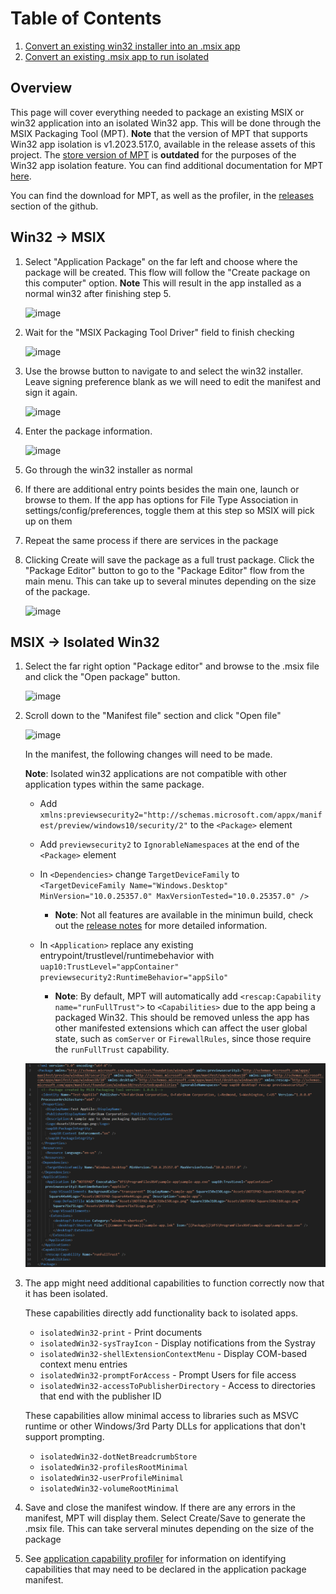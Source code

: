 # Table of Contents
1. [Convert an existing win32 installer into an .msix app](#Win32-->-msix)
2. [Convert an existing .msix app to run isolated](#MSIX-->-Isolated-Win32)

## Overview

This page will cover everything needed to package an existing MSIX or win32 application into
an isolated Win32 app. This will be done through the MSIX Packaging Tool (MPT). **Note** that the
version of MPT that supports Win32 app isolation is v1.2023.517.0, available in the release assets
of this project. The [store version of MPT](https://learn.microsoft.com/en-us/windows/msix/packaging-tool/tool-overview) 
is **outdated** for the purposes of the Win32 app isolation feature. You can find additional 
documentation for MPT [here](https://learn.microsoft.com/en-us/windows/msix/packaging-tool/tool-overview).

You can find the download for MPT, as well as the profiler, in the [releases](https://github.com/microsoft/win32-app-isolation/releases) section of the github.

## Win32 -> MSIX

1. Select "Application Package" on the far left and choose where the package will be created.
This flow will follow the "Create package on this computer" option. **Note** This will result 
in the app installed as a normal win32 after finishing step 5.

    ![image](images/01-packaging-main-menu.png)

2. Wait for the "MSIX Packaging Tool Driver" field to finish checking

    ![image](images/02-packaging-prepare.png)

3. Use the browse button to navigate to and select the win32 installer. Leave signing preference
blank as we will need to edit the manifest and sign it again.

    ![image](images/03-packaging-installer.png)

4. Enter the package information.

    ![image](images/04-packaging-package-info.png)

5. Go through the win32 installer as normal

6. If there are additional entry points besides the main one, launch or browse to them. If the app
has options for File Type Association in settings/config/preferences, toggle them at this step so
MSIX will pick up on them

7. Repeat the same process if there are services in the package

8. Clicking Create will save the package as a full trust package. Click the "Package Editor" button
to go to the "Package Editor" flow from the main menu. This can take up to several minutes depending
on the size of the package.

    ![image](images/05-packaging-create-package.png)

## MSIX -> Isolated Win32

1. Select the far right option "Package editor" and browse to the .msix file and click the
"Open package" button.

    ![image](images/01-packaging-main-menu.png)

2. Scroll down to the "Manifest file" section and click "Open file"

    ![image](images/10-packaging-package-editor.png)

    In the manifest, the following changes will need to be made.

    **Note**: Isolated win32 applications are not compatible with other application types within the same package.

    * Add `xmlns:previewsecurity2="http://schemas.microsoft.com/appx/manifest/preview/windows10/security/2"`
    to the `<Package>` element

    * Add `previewsecurity2` to `IgnorableNamespaces` at the end of the `<Package>` element

    * In `<Dependencies>` change `TargetDeviceFamily` to
    `<TargetDeviceFamily Name="Windows.Desktop" MinVersion="10.0.25357.0" MaxVersionTested="10.0.25357.0" />`

        * **Note**: Not all features are available in the minimun build, check out the [release notes](../../relnotes/windows-release-notes.md) for more detailed information.

    * In `<Application>` replace any existing entrypoint/trustlevel/runtimebehavior with
    `uap10:TrustLevel="appContainer" previewsecurity2:RuntimeBehavior="appSilo"`

        * **Note**: By default, MPT will automatically add `<rescap:Capability name="runFullTrust">` to
        `<Capabilities>` due to the app being a packaged Win32. This should be removed unless
        the app has other manifested extensions which can affect the user global state, such as
        `comServer` or `FirewallRules`, since those require the `runFullTrust` capability.

    ![image](images/11-packaging-manifest.png)

3. The app might need additional capabilities to function correctly now that it has been isolated.

    These capabilities directly add functionality back to isolated apps.

    * `isolatedWin32-print` - Print documents
    * `isolatedWin32-sysTrayIcon` - Display notifications from the Systray
    * `isolatedWin32-shellExtensionContextMenu` - Display COM-based context menu entries
    * `isolatedWin32-promptForAccess` - Prompt Users for file access
    * `isolatedWin32-accessToPublisherDirectory` - Access to directories that end with the publisher ID

    These capabilities allow minimal access to libraries such as MSVC runtime or other Windows/3rd
    Party DLLs for applications that don't support prompting.

    * `isolatedWin32-dotNetBreadcrumbStore`
    * `isolatedWin32-profilesRootMinimal`
    * `isolatedWin32-userProfileMinimal`
    * `isolatedWin32-volumeRootMinimal`

4. Save and close the manifest window. If there are any errors in the manifest, MPT will display
them. Select Create/Save to generate the .msix file. This can take serveral minutes depending on 
the size of the package

5. See [application capability profiler](../profiler/application-capability-profiler.md) for
information on identifying capabilities that may need to be declared in the application package
manifest.
